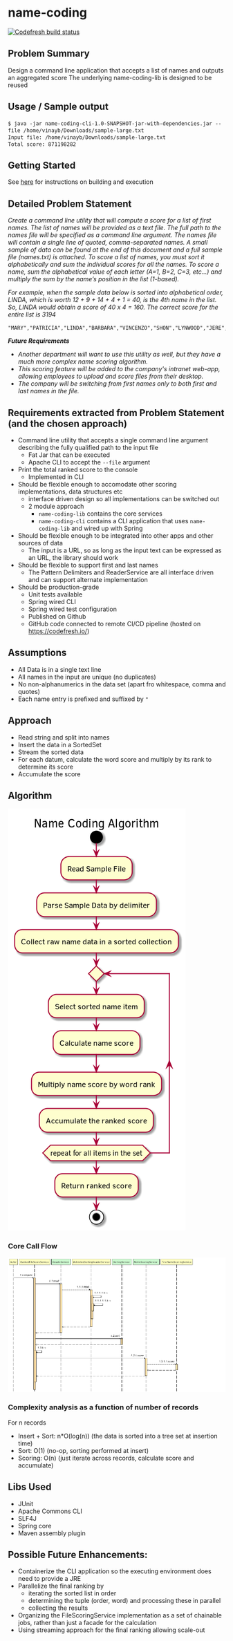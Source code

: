 
# name-coding
[![Codefresh build status]( https://g.codefresh.io/api/badges/pipeline/balamuru/NameCodingPipeline%2Fname-coding?type=cf-1)]( https%3A%2F%2Fg.codefresh.io%2Fpublic%2Faccounts%2Fbalamuru%2Fpipelines%2Fnew%2F5ed76e90ccb58a9eeea8392c)

## Problem Summary
Design a command line application that accepts a list of names and outputs an aggregated score 
The underlying name-coding-lib is designed to be reused

## Usage / Sample output
```
$ java -jar name-coding-cli-1.0-SNAPSHOT-jar-with-dependencies.jar --file /home/vinayb/Downloads/sample-large.txt 
Input file: /home/vinayb/Downloads/sample-large.txt
Total score: 871198282
```
## Getting Started
See [here](docs/quickstart.md) for instructions on building and execution


## Detailed Problem Statement
_Create a command line utility that will compute a score for a list of first names.
The list of names will be provided as a text file. The full path to the names file will be specified as a command line argument. The names file will contain a single line of quoted, comma-separated names. A small sample of data can be found at the end of this document and a full sample file (names.txt) is attached.
To score a list of names, you must sort it alphabetically and sum the individual scores for all the names. To score a name, sum the alphabetical value of each letter (A=1, B=2, C=3, etc...) and multiply the sum by the name’s position in the list (1-based)._

_For example, when the sample data below is sorted into alphabetical order, LINDA, which is worth 12 + 9 + 14 + 4 + 1 = 40, is the 4th name in the list. So, LINDA would obtain a score of 40 x 4 = 160. The correct score for the entire list is 3194_

```
"MARY","PATRICIA","LINDA","BARBARA","VINCENZO","SHON","LYNWOOD","JERE","HAI"
```
_**Future Requirements**_
* _Another department will want to use this utility as well, but they have a much more complex name scoring algorithm._
* _This scoring feature will be added to the company's intranet web-app, allowing employees to upload and score files from their desktop._
* _The company will be switching from first names only to both first and last names in the file._

## Requirements extracted from Problem Statement (and the chosen approach)
* Command line utility that accepts a single command line argument describing the fully qualified path to the input file
    * Fat Jar that can be executed 
    * Apache CLI to accept the ```--file``` argument
* Print the total ranked score to the console
    * Implemented in CLI
* Should be flexible enough to accomodate other scoring implementations, data structures etc 
    * interface driven design so all implementations can be switched out
    * 2 module approach
        * ```name-coding-lib``` contains the core services
        * ```name-coding-cli``` contains a CLI application that uses ```name-coding-lib``` and wired up with Spring 
* Should be flexible enough to be integrated into other apps and other sources of data
    * The input is a URL, so as long as the input text can be expressed as an URL, the library should work
* Should be flexible to support first and last names
    * The Pattern Delimiters and ReaderService are all interface driven and can support alternate implementation         
* Should be production-grade
    * Unit tests available
    * Spring wired CLI
    * Spring wired test configuration
    * Published on Github
    * GitHub code connected to remote CI/CD pipeline (hosted on https://codefresh.io/)

## Assumptions
* All Data is in a single text line 
* All names in the input are unique (no duplicates)
* No non-alphanumerics in the data set (apart fro whitespace, comma and quotes)
* Each name entry is prefixed and suffixed by ```"```

## Approach
* Read string and split into names
* Insert the data in a SortedSet
* Stream the sorted data
* For each datum, calculate the word score and multiply by its rank to determine its score
* Accumulate the score 
## Algorithm 
![algorithm](docs/algorithm.png)

### Core Call Flow
![sequence](docs/sequence.png)

### Complexity analysis as a function of number of records
For n records
* Insert + Sort: n*O(log(n)) (the data is sorted into a tree set at insertion time)
* Sort: O(1) (no-op, sorting performed at insert)
* Scoring: O(n) (just iterate across records, calculate score and accumulate)

## Libs Used
* JUnit
* Apache Commons CLI
* SLF4J
* Spring core
* Maven assembly plugin

## Possible Future Enhancements:
* Containerize the CLI application so the executing environment does need to provide a JRE
* Parallelize the final ranking by 
  * iterating the sorted list in order
  * determining the tuple (order, word) and processing these in parallel
  * collecting the results
* Organizing the FileScoringService implementation as a set of chainable jobs, rather than just a facade for the calculation
* Using streaming approach for the final ranking allowing scale-out
   


